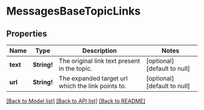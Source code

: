 # MessagesBaseTopicLinks

## Properties
Name | Type | Description | Notes
------------ | ------------- | ------------- | -------------
**text** | **String!** | The original link text present in the topic.  | [optional] [default to null]
**url** | **String!** | The expanded target url which the link points to.  | [optional] [default to null]

[[Back to Model list]](../README.md#documentation-for-models) [[Back to API list]](../README.md#documentation-for-api-endpoints) [[Back to README]](../README.md)


